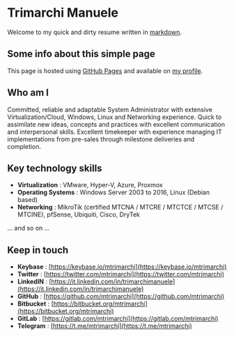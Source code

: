 # Trimarchi Manuele

Welcome to my quick and dirty resume written in [markdown](https://en.wikipedia.org/wiki/Markdown).

## Some info about this simple page
This page is hosted using [GitHub Pages](https://pages.github.com/)
and available on [my profile](https://github.com/mtrimarchi/mtrimarchi.github.io).

## Who am I
Committed, reliable and adaptable System Administrator with extensive Virtualization/Cloud, Windows, Linux and Networking experience. Quick to assimilate new ideas, concepts and practices with excellent communication and interpersonal skills. Excellent timekeeper with experience managing IT implementations from pre-sales through milestone deliveries and completion.

## Key technology skills
- **Virtualization** : VMware, Hyper-V, Azure, Proxmox
- **Operating Systems** : Windows Server 2003 to 2016, Linux (Debian based)
- **Networking** : MikroTik (certified MTCNA / MTCRE / MTCTCE / MTCSE / MTCINE), pfSense, Ubiquiti, Cisco, DryTek

... and so on ...

## Keep in touch
- **Keybase** : [https://keybase.io/mtrimarchi](https://keybase.io/mtrimarchi)
- **Twitter** : [https://twitter.com/mtrimarchi](https://twitter.com/mtrimarchi)
- **LinkedIN** : [https://it.linkedin.com/in/trimarchimanuele](https://it.linkedin.com/in/trimarchimanuele)
- **GitHub** : [https://github.com/mtrimarchi](https://github.com/mtrimarchi)
- **Bitbucket** : [https://bitbucket.org/mtrimarchi](https://bitbucket.org/mtrimarchi)
- **GitLab** : [https://gitlab.com/mtrimarchi](https://gitlab.com/mtrimarchi)
- **Telegram** : [https://t.me/mtrimarchi](https://t.me/mtrimarchi)
